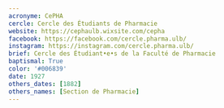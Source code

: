 ```yaml
---
acronyme: CePHA
cercle: Cercle des Étudiants de Pharmacie
website: https://cephaulb.wixsite.com/cepha
facebook: https://facebook.com/cercle.pharma.ulb/
instagram: https://instagram.com/cercle.pharma.ulb/
brief: Cercle des Étudiant•e•s de la Faculté de Pharmacie
baptismal: True
color: '#006839'
date: 1927
others_dates: [1882]
others_names: [Section de Pharmacie]
---
```

